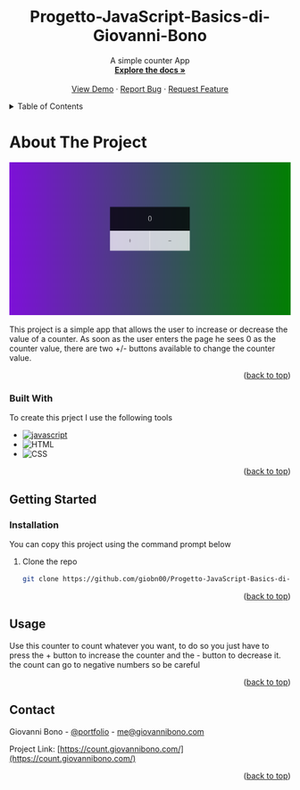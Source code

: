 <a name="readme-top"></a>

<!-- PROJECT HEAD -->
<br />
  <h1 align="center">Progetto-JavaScript-Basics-di-Giovanni-Bono</h1>

  <p align="center">
    A simple counter App
    <br />
    <a href="https://github.com/giobn00/Progetto-JavaScript-Basics-di-Giovanni-Bono"><strong>Explore the docs »</strong></a>
    <br />
    <br />
    <a href="https://count.giovannibono.com/">View Demo</a>
    ·
    <a href="https://github.com/giobn00/Progetto-JavaScript-Basics-di-Giovanni-Bono/issues">Report Bug</a>
    ·
    <a href="https://github.com/giobn00/Progetto-JavaScript-Basics-di-Giovanni-Bono/issues">Request Feature</a>
  </p>
</div>

<!-- Table of Contents -->
<details>
  <summary>Table of Contents</summary>
  <ol>
    <li>
      <a href="#about-the-project">About The Project</a>
      <ul>
        <li><a href="#built-with">Built With</a></li>
      </ul>
    </li>
    <li>
      <a href="#getting-started">Getting Started</a>
      <ul>
        <li><a href="#installation">installation</a></li>
      </ul>
    </li>
    <li><a href="#usage">Usage</a></li>
    <li><a href="#contact">Contact</a></li>
  </ol>
</details>

<!-- ABOUT THE PROJECT -->
  # About The Project
<div align="center">
  <img src="assets/img/Home_img.png" alt="Logo">
</div>

This project is a simple app that allows the user to increase or decrease the value of a counter.
As soon as the user enters the page he sees 0 as the counter value, there are two +/- buttons available to change the counter value.

<p align="right">(<a href="#readme-top">back to top</a>)</p>

### Built With

To create this prject I use the following tools

* [![javascript][javascript.com]][javascript-url]
* ![HTML][HTML.com]
* ![CSS][CSS.com]



<p align="right">(<a href="#readme-top">back to top</a>)</p>

## Getting Started
### Installation

You can copy this project using the command prompt below

1. Clone the repo
   ```sh
   git clone https://github.com/giobn00/Progetto-JavaScript-Basics-di-Giovanni-Bono.git
   ```

<p align="right">(<a href="#readme-top">back to top</a>)</p>

## Usage

Use this counter to count whatever you want, to do so you just have to press the + button to increase the counter and the - button to decrease it.
the count can go to negative numbers so be careful

<p align="right">(<a href="#readme-top">back to top</a>)</p>

## Contact

Giovanni Bono - [@portfolio](https://developer.giovannibono.com/) - me@giovannibono.com

Project Link: [https://count.giovannibono.com/](https://count.giovannibono.com/)

<p align="right">(<a href="#readme-top">back to top</a>)</p>




[javascript-url]: https://javascript.com
[javascript.com]: https://img.shields.io/badge/JavaScript-323330?style=for-the-badge&logo=javascript&logoColor=F7DF1E
[HTML.com]: https://img.shields.io/badge/HTML5-E34F26?style=for-the-badge&logo=html5&logoColor=white
[CSS.com]:https://img.shields.io/badge/CSS3-1572B6?style=for-the-badge&logo=css3&logoColor=white

